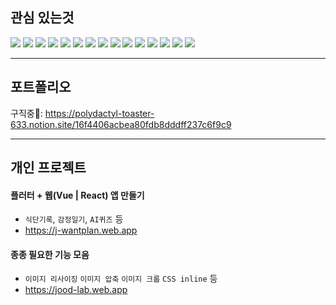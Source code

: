 
## 관심 있는것

<span><img src="https://img.shields.io/badge/typescript-%23007ACC.svg?style=for-the-badge&logo=typescript&logoColor=white" /></span>
<span><img src="https://img.shields.io/badge/javascript-%23ff0000.svg?style=for-the-badge&logo=javascript&logoColor=white" /></span>
<span><img src="https://img.shields.io/badge/html5-%23E34F26.svg?style=for-the-badge&logo=html5&logoColor=white" /></span>
<span><img src="https://img.shields.io/badge/css3-%231572B6.svg?style=for-the-badge&logo=css3&logoColor=white" /></span>
<span><img src="https://img.shields.io/badge/vuejs-%2342b883.svg?style=for-the-badge&logo=vuedotjs&logoColor=%23ffffff" /></span>
<span><img src="https://img.shields.io/badge/nuxtjs-%2303c16a.svg?style=for-the-badge&logo=nuxtdotjs&logoColor=%23ffffff" /></span>
<span><img src="https://img.shields.io/badge/react-%23087ea4.svg?style=for-the-badge&logo=react&logoColor=%23ffffff" /></span>
<span><img src="https://img.shields.io/badge/nextjs-%23111111.svg?style=for-the-badge&logo=nextdotjs&logoColor=%23ffffff" /></span>
<span><img src="https://img.shields.io/badge/rxjs-%23B7178C.svg?style=for-the-badge&logo=reactivex&logoColor=white" /></span>
<span><img src="https://img.shields.io/badge/nestjs-%23E0234E.svg?style=for-the-badge&logo=nestjs&logoColor=white" /></span>
<span><img src="https://img.shields.io/badge/vite-%239762ff.svg?style=for-the-badge&logo=vite&logoColor=white" /></span>
<span><img src="https://img.shields.io/badge/vitest-%23729b1a.svg?style=for-the-badge&logo=vite&logoColor=white" /></span>
<span><img src="https://img.shields.io/badge/github%20actions-%232671E5.svg?style=for-the-badge&logo=githubactions&logoColor=white" /></span>
<span><img src="https://img.shields.io/badge/-Storybook-FF4785?style=for-the-badge&logo=storybook&logoColor=white" /></span>
<span><img src="https://img.shields.io/badge/PNPM-%23f9ad00.svg?style=for-the-badge&logo=pnpm&logoColor=white" /></span>

***

## 포트폴리오
구직중🥲: https://polydactyl-toaster-633.notion.site/16f4406acbea80fdb8dddff237c6f9c9

***

## 개인 프로젝트

#### 플러터 + 웹(Vue | React) 앱 만들기
  - `식단기록`, `감정일기`, `AI퀴즈` 등
  - https://j-wantplan.web.app

#### 종종 필요한 기능 모음
  - `이미지 리사이징` `이미지 압축` `이미지 크롭` `CSS inline` 등
  - https://jood-lab.web.app

